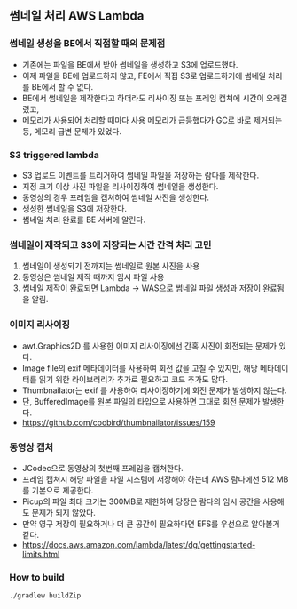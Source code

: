 ## 썸네일 처리 AWS Lambda

### 썸네일 생성을 BE에서 직접할 때의 문제점
- 기존에는 파일을 BE에서 받아 썸네일을 생성하고 S3에 업로드했다.
- 이제 파일을 BE에 업로드하지 않고, FE에서 직접 S3로 업로드하기에 썸네일 처리를 BE에서 할 수 없다.
- BE에서 썸네일을 제작한다고 하더라도 리사이징 또는 프레임 캡쳐에 시간이 오래걸렸고,
- 메모리가 사용되어 처리할 때마다 사용 메모리가 급등했다가 GC로 바로 제거되는 등, 메모리 급변 문제가 있었다.

### S3 triggered lambda
- S3 업로드 이벤트를 트리거하여 썸네일 파일을 저장하는 람다를 제작한다.
- 지정 크기 이상 사진 파일을 리사이징하여 썸네일을 생성한다.
- 동영상의 경우 프레임을 캡쳐하여 썸네일 사진을 생성한다.
- 생성한 썸네일을 S3에 저장한다.
- 썸네일 처리 완료를 BE 서버에 알린다.

### 썸네일이 제작되고 S3에 저장되는 시간 간격 처리 고민
1. 썸네일이 생성되기 전까지는 썸네일로 원본 사진을 사용
2. 동영상은 썸네일 제작 때까지 임시 파일 사용
3. 썸네일 제작이 완료되면 Lambda -> WAS으로 썸네일 파일 생성과 저장이 완료됨을 알림. 

### 이미지 리사이징
- awt.Graphics2D 를 사용한 이미지 리사이징에선 간혹 사진이 회전되는 문제가 있다.
- Image file의 exif 메타데이터를 사용하여 회전 값을 고칠 수 있지만, 해당 메타데이터를 읽기 위한 라이브러리가 추가로 필요하고 코드 추가도 많다.
- Thumbnailator는 exif 를 사용하여 리사이징하기에 회전 문제가 발생하지 않는다. 
- 단, BufferedImage를 원본 파일의 타입으로 사용하면 그대로 회전 문제가 발생한다.
- https://github.com/coobird/thumbnailator/issues/159

### 동영상 캡처 
- JCodec으로 동영상의 첫번째 프레임을 캡쳐한다.
- 프레임 캡쳐시 해당 파일을 파일 시스템에 저장해야 하는데 AWS 람다에선 512 MB 를 기본으로 제공한다.
- Picup의 파일 최대 크기는 300MB로 제한하여 당장은 람다의 임시 공간을 사용해도 문제가 되지 않았다.
- 만약 영구 저장이 필요하거나 더 큰 공간이 필요하다면 EFS를 우선으로 알아볼거 같다.
- https://docs.aws.amazon.com/lambda/latest/dg/gettingstarted-limits.html

### How to build
```
./gradlew buildZip
```
